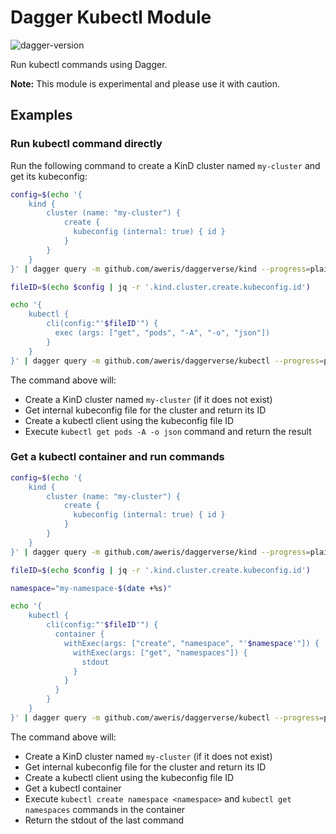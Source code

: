 # Dagger Kubectl Module

![dagger-version](https://img.shields.io/badge/dagger%20version-v0.9.0-green)

Run kubectl commands using Dagger.

**Note:** This module is experimental and please use it with caution.

## Examples

### Run kubectl command directly

Run the following command to create a KinD cluster named `my-cluster` and get its kubeconfig:
 
```bash
config=$(echo '{
    kind {
        cluster (name: "my-cluster") {
            create { 
              kubeconfig (internal: true) { id }
            }
        }
    }
}' | dagger query -m github.com/aweris/daggerverse/kind --progress=plain)

fileID=$(echo $config | jq -r '.kind.cluster.create.kubeconfig.id')

echo '{
    kubectl {
        cli(config:"'$fileID'") {
          exec (args: ["get", "pods", "-A", "-o", "json"])
        }
    }
}' | dagger query -m github.com/aweris/daggerverse/kubectl --progress=plain
```

The command above will:

- Create a KinD cluster named `my-cluster` (if it does not exist)
- Get internal kubeconfig file for the cluster and return its ID
- Create a kubectl client using the kubeconfig file ID
- Execute `kubectl get pods -A -o json` command and return the result

### Get a kubectl container and run commands

```bash
config=$(echo '{
    kind {
        cluster (name: "my-cluster") {
            create { 
              kubeconfig (internal: true) { id }
            }
        }
    }
}' | dagger query -m github.com/aweris/daggerverse/kind --progress=plain)

fileID=$(echo $config | jq -r '.kind.cluster.create.kubeconfig.id')

namespace="my-namespace-$(date +%s)"

echo '{
    kubectl {
        cli(config:"'$fileID'") {
          container {
            withExec(args: ["create", "namespace", "'$namespace'"]) {
              withExec(args: ["get", "namespaces"]) {
                stdout
              }
            }
          }
        }
    }
}' | dagger query -m github.com/aweris/daggerverse/kubectl --progress=plain
```

The command above will:

- Create a KinD cluster named `my-cluster` (if it does not exist)
- Get internal kubeconfig file for the cluster and return its ID
- Create a kubectl client using the kubeconfig file ID
- Get a kubectl container
- Execute `kubectl create namespace <namespace>` and `kubectl get namespaces` commands in the container 
- Return the stdout of the last command